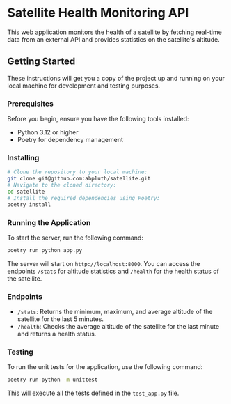 # Satellite Health Monitoring API

This web application monitors the health of a satellite by fetching real-time data from an external API and provides statistics on the satellite's altitude.

## Getting Started

These instructions will get you a copy of the project up and running on your local machine for development and testing purposes.

### Prerequisites

Before you begin, ensure you have the following tools installed:
- Python 3.12 or higher
- Poetry for dependency management

### Installing

```bash
# Clone the repository to your local machine:
git clone git@github.com:abpluth/satellite.git
# Navigate to the cloned directory:
cd satellite
# Install the required dependencies using Poetry:
poetry install
```

### Running the Application

To start the server, run the following command:

```bash
poetry run python app.py
```

The server will start on `http://localhost:8000`. You can access the endpoints `/stats` for altitude statistics and `/health` for the health status of the satellite.

### Endpoints

- `/stats`: Returns the minimum, maximum, and average altitude of the satellite for the last 5 minutes.
- `/health`: Checks the average altitude of the satellite for the last minute and returns a health status.

### Testing

To run the unit tests for the application, use the following command:
```bash
poetry run python -m unittest
```

This will execute all the tests defined in the `test_app.py` file.
